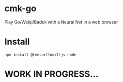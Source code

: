 # cmk-go
Play Go/Weiqi/Baduk with a Neural Net in a web browser

# Install
    npm install @tensorflow/tfjs-node

# WORK IN PROGRESS...
